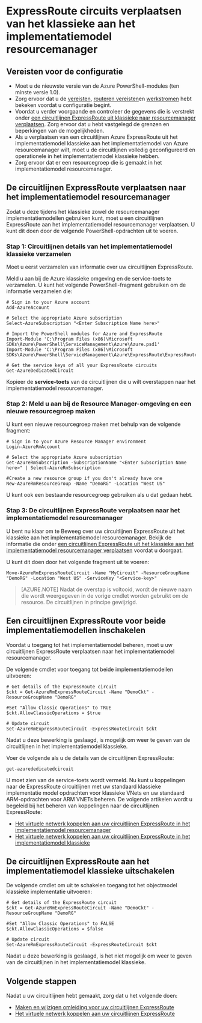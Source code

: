 <properties
   pageTitle="ExpressRoute circuits verplaatsen van klassiek naar resourcemanager | Microsoft Azure"
   description="Deze pagina wordt beschreven hoe verplaats ik een klassieke circuitlijnen aan het implementatiemodel resourcemanager."
   documentationCenter="na"
   services="expressroute"
   authors="ganesr"
   manager="carmonm"
   editor=""
   tags="azure-resource-manager"/>
<tags
   ms.service="expressroute"
   ms.devlang="na"
   ms.topic="article"
   ms.tgt_pltfrm="na"
   ms.workload="infrastructure-services"
   ms.date="10/10/2016"
   ms.author="ganesr"/>


# <a name="move-expressroute-circuits-from-the-classic-to-the-resource-manager-deployment-model"></a>ExpressRoute circuits verplaatsen van het klassieke aan het implementatiemodel resourcemanager

## <a name="configuration-prerequisites"></a>Vereisten voor de configuratie

- Moet u de nieuwste versie van de Azure PowerShell-modules (ten minste versie 1.0).
- Zorg ervoor dat u de [vereisten](expressroute-prerequisites.md), [routeren vereisten](expressroute-routing.md)en [werkstromen](expressroute-workflows.md) hebt bekeken voordat u configuratie begint.
- Voordat u verder voorgaande en controleer de gegevens die is verstrekt onder [een circuitlijnen ExpressRoute uit klassieke naar resourcemanager verplaatsen](expressroute-move.md). Zorg ervoor dat u hebt vastgelegd de grenzen en beperkingen van de mogelijkheden.
- Als u verplaatsen van een circuitlijnen Azure ExpressRoute uit het implementatiemodel klassieke aan het implementatiemodel van Azure resourcemanager wilt, moet u de circuitlijnen volledig geconfigureerd en operationele in het implementatiemodel klassieke hebben.
- Zorg ervoor dat er een resourcegroep die is gemaakt in het implementatiemodel resourcemanager.

## <a name="move-the-expressroute-circuit-to-the-resource-manager-deployment-model"></a>De circuitlijnen ExpressRoute verplaatsen naar het implementatiemodel resourcemanager

Zodat u deze tijdens het klassieke zowel de resourcemanager implementatiemodellen gebruiken kunt, moet u een circuitlijnen ExpressRoute aan het implementatiemodel resourcemanager verplaatsen. U kunt dit doen door de volgende PowerShell-opdrachten uit te voeren.

### <a name="step-1-gather-circuit-details-from-the-classic-deployment-model"></a>Stap 1: Circuitlijnen details van het implementatiemodel klassieke verzamelen

Moet u eerst verzamelen van informatie over uw circuitlijnen ExpressRoute.

Meld u aan bij de Azure klassieke omgeving en de service-toets te verzamelen. U kunt het volgende PowerShell-fragment gebruiken om de informatie verzamelen die:

    # Sign in to your Azure account
    Add-AzureAccount

    # Select the appropriate Azure subscription
    Select-AzureSubscription "<Enter Subscription Name here>"

    # Import the PowerShell modules for Azure and ExpressRoute
    Import-Module 'C:\Program Files (x86)\Microsoft SDKs\Azure\PowerShell\ServiceManagement\Azure\Azure.psd1'
    Import-Module 'C:\Program Files (x86)\Microsoft SDKs\Azure\PowerShell\ServiceManagement\Azure\ExpressRoute\ExpressRoute.psd1'

    # Get the service keys of all your ExpressRoute circuits
    Get-AzureDedicatedCircuit

Kopieer de **service-toets** van de circuitlijnen die u wilt overstappen naar het implementatiemodel resourcemanager.

### <a name="step-2-sign-in-to-the-resource-manager-environment-and-create-a-new-resource-group"></a>Stap 2: Meld u aan bij de Resource Manager-omgeving en een nieuwe resourcegroep maken

U kunt een nieuwe resourcegroep maken met behulp van de volgende fragment:

    # Sign in to your Azure Resource Manager environment
    Login-AzureRmAccount

    # Select the appropriate Azure subscription
    Get-AzureRmSubscription -SubscriptionName "<Enter Subscription Name here>" | Select-AzureRmSubscription

    #Create a new resource group if you don't already have one
    New-AzureRmResourceGroup -Name "DemoRG" -Location "West US"

U kunt ook een bestaande resourcegroep gebruiken als u dat gedaan hebt.

### <a name="step-3-move-the-expressroute-circuit-to-the-resource-manager-deployment-model"></a>Stap 3: De circuitlijnen ExpressRoute verplaatsen naar het implementatiemodel resourcemanager

U bent nu klaar om te Beweeg over uw circuitlijnen ExpressRoute uit het klassieke aan het implementatiemodel resourcemanager. Bekijk de informatie die onder [een circuitlijnen ExpressRoute uit het klassieke aan het implementatiemodel resourcemanager verplaatsen](expressroute-move.md) voordat u doorgaat.

U kunt dit doen door het volgende fragment uit te voeren:

    Move-AzureRmExpressRouteCircuit -Name "MyCircuit" -ResourceGroupName "DemoRG" -Location "West US" -ServiceKey "<Service-key>"

>[AZURE.NOTE] Nadat de overstap is voltooid, wordt de nieuwe naam die wordt weergegeven in de vorige cmdlet worden gebruikt om de resource. De circuitlijnen in principe gewijzigd.

## <a name="enable-an-expressroute-circuit-for-both-deployment-models"></a>Een circuitlijnen ExpressRoute voor beide implementatiemodellen inschakelen

Voordat u toegang tot het implementatiemodel beheren, moet u uw circuitlijnen ExpressRoute verplaatsen naar het implementatiemodel resourcemanager.

De volgende cmdlet voor toegang tot beide implementatiemodellen uitvoeren:

    # Get details of the ExpressRoute circuit
    $ckt = Get-AzureRmExpressRouteCircuit -Name "DemoCkt" -ResourceGroupName "DemoRG"

    #Set "Allow Classic Operations" to TRUE
    $ckt.AllowClassicOperations = $true

    # Update circuit
    Set-AzureRmExpressRouteCircuit -ExpressRouteCircuit $ckt

Nadat u deze bewerking is geslaagd, is mogelijk om weer te geven van de circuitlijnen in het implementatiemodel klassieke.

Voer de volgende als u de details van de circuitlijnen ExpressRoute:

    get-azurededicatedcircuit

U moet zien van de service-toets wordt vermeld. Nu kunt u koppelingen naar de ExpressRoute circuitlijnen met uw standaard klassieke implementatie model opdrachten voor klassieke VNets en uw standaard ARM-opdrachten voor ARM VNETs beheren. De volgende artikelen wordt u begeleid bij het beheren van koppelingen naar de circuitlijnen ExpressRoute:

- [Het virtuele netwerk koppelen aan uw circuitlijnen ExpressRoute in het implementatiemodel resourcemanager](expressroute-howto-linkvnet-arm.md)
- [Het virtuele netwerk koppelen aan uw circuitlijnen ExpressRoute in het implementatiemodel klassieke](expressroute-howto-linkvnet-classic.md)


## <a name="disable-the-expressroute-circuit-to-the-classic-deployment-model"></a>De circuitlijnen ExpressRoute aan het implementatiemodel klassieke uitschakelen

De volgende cmdlet om uit te schakelen toegang tot het objectmodel klassieke implementatie uitvoeren:

    # Get details of the ExpressRoute circuit
    $ckt = Get-AzureRmExpressRouteCircuit -Name "DemoCkt" -ResourceGroupName "DemoRG"

    #Set "Allow Classic Operations" to FALSE
    $ckt.AllowClassicOperations = $false

    # Update circuit
    Set-AzureRmExpressRouteCircuit -ExpressRouteCircuit $ckt

Nadat u deze bewerking is geslaagd, is het niet mogelijk om weer te geven van de circuitlijnen in het implementatiemodel klassieke.

## <a name="next-steps"></a>Volgende stappen

Nadat u uw circuitlijnen hebt gemaakt, zorg dat u het volgende doen:

- [Maken en wijzigen omleiding voor uw circuitlijnen ExpressRoute](expressroute-howto-routing-arm.md)
- [Het virtuele netwerk koppelen aan uw circuitlijnen ExpressRoute](expressroute-howto-linkvnet-arm.md)
